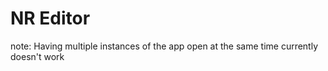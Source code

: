 # NR Editor
note: Having multiple instances of the app open at the same time currently doesn't work
